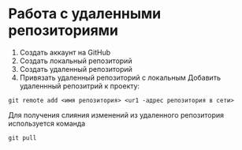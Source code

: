 # Работа с удаленными репозиториями
1. Создать аккаунт на GitHub
2. Создать локальный репозиторий
3. Создать удаленный репозиторий
4. Привязать удаленный репозиторий с локальным
Добавить удаленнный репозитрий к проекту:
```
git remote add <имя репозитория> <ur1 -адрес репозитория в сети>
```
Для получения слияния изменений из удаленного репозитория используется команда 
```
git pull
```